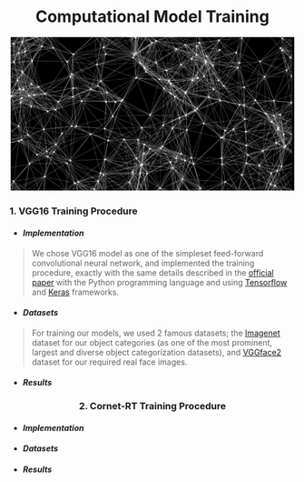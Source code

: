 <h1 align="center">Computational Model Training</h1>
<p align="center">
<img src="image.png" width="500" />
</p>

<h3 align="left">1. VGG16 Training Procedure</h3>

- <h4 align="left"><em>Implementation</em></h4>

> We chose VGG16 model as one of the simpleset feed-forward convolutional neural network, and implemented the training procedure, exactly with the same details described in the [<ins>official paper</ins>](https://arxiv.org/abs/1409.1556) with the Python programming language and using [<ins>Tensorflow</ins>](https://www.tensorflow.org/) and [<ins>Keras</ins>](https://keras.io/) frameworks.

- <h4 align="left"><em>Datasets</em></h4>

> For training our models, we used 2 famous datasets; the [<ins>Imagenet</ins>](https://www.image-net.org/) dataset for our object categories (as one of the most prominent, largest and diverse object categorization datasets), and [<ins>VGGface2</ins>](https://www.robots.ox.ac.uk/~vgg/data/vgg_face2/) dataset for our required real face images. 

- <h4 align="left"><em>Results</em></h4>

<h3 align="center">2. Cornet-RT Training Procedure</h3>

- <h4 align="left"><em>Implementation</em></h4>

- <h4 align="left"><em>Datasets</em></h4>

- <h4 align="left"><em>Results</em></h4>
